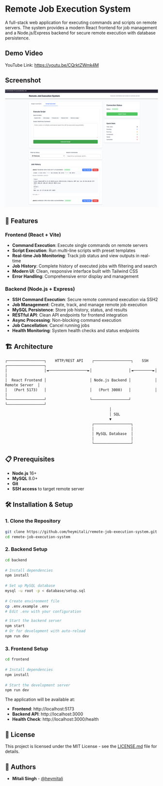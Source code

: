 # Remote Job Execution System

A full-stack web application for executing commands and scripts on remote servers. The system provides a modern React frontend for job management and a Node.js/Express backend for secure remote execution with database persistence.

## Demo Video
YouTube Link: https://youtu.be/CQrktZWmk4M

## Screenshot

![Homepage](frontend/docs/homepage.png)

## 🚀 Features

### Frontend (React + Vite)
- **Command Execution**: Execute single commands on remote servers
- **Script Execution**: Run multi-line scripts with preset templates
- **Real-time Job Monitoring**: Track job status and view outputs in real-time
- **Job History**: Complete history of executed jobs with filtering and search
- **Modern UI**: Clean, responsive interface built with Tailwind CSS
- **Error Handling**: Comprehensive error display and management

### Backend (Node.js + Express)
- **SSH Command Execution**: Secure remote command execution via SSH2
- **Job Management**: Create, track, and manage remote job execution
- **MySQL Persistence**: Store job history, status, and results
- **RESTful API**: Clean API endpoints for frontend integration
- **Async Processing**: Non-blocking command execution
- **Job Cancellation**: Cancel running jobs
- **Health Monitoring**: System health checks and status endpoints

## 🏗️ Architecture

```
┌─────────────────┐    HTTP/REST API    ┌─────────────────┐    SSH    ┌─────────────────┐
│                 │◄──────────────────►│                 │◄─────────►│                 │
│  React Frontend │                    │ Node.js Backend │           │  Remote Server  │
│   (Port 5173)   │                    │   (Port 3000)   │           │                 │
└─────────────────┘                    └─────────────────┘           └─────────────────┘
                                                │
                                                │ SQL
                                                ▼
                                        ┌─────────────────┐
                                        │                 │
                                        │ MySQL Database  │
                                        │                 │
                                        └─────────────────┘
```

## 📋 Prerequisites

- **Node.js** 16+ 
- **MySQL** 8.0+
- **Git**
- **SSH access** to target remote server

## 🛠️ Installation & Setup

### 1. Clone the Repository
```bash
git clone https://github.com/heymitali/remote-job-execution-system.git
cd remote-job-execution-system
```

### 2. Backend Setup

```bash
cd backend

# Install dependencies
npm install

# Set up MySQL database
mysql -u root -p < database/setup.sql

# Create environment file
cp .env.example .env
# Edit .env with your configuration
```

```bash
# Start the backend server
npm start
# Or for development with auto-reload
npm run dev
```

### 3. Frontend Setup

```bash
cd frontend

# Install dependencies
npm install

# Start the development server
npm run dev
```

The application will be available at:
- **Frontend**: http://localhost:5173
- **Backend API**: http://localhost:3000
- **Health Check**: http://localhost:3000/health

## 📝 License

This project is licensed under the MIT License - see the [LICENSE.md](LICENSE.md) file for details.

## 👥 Authors

- **Mitali Singh** - [@heymitali](https://github.com/heymitali)

